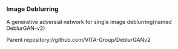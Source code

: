 ### Image Deblurring

A generative adversial network for single image deblurring(named DeblurGAN-v2)

Parent repository://github.com/VITA-Group/DeblurGANv2
